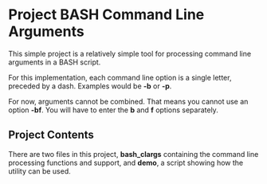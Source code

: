 # Project BASH Command Line Arguments

This simple project is a relatively simple tool for processing
command line arguments in a BASH script.

For this implementation, each command line option is a single
letter, preceded by a dash.  Examples would be **-b** or **-p**.

For now, arguments cannot be combined.  That means you cannot
use an option **-bf**.  You will have to enter the **b** and **f**
options separately.

## Project Contents

There are two files in this project, **bash_clargs** containing
the command line processing functions and support, and **demo**,
a script showing how the utility can be used.
